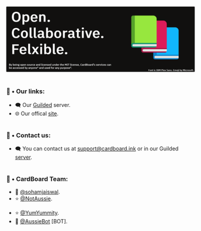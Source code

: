 <!-- Banner -->
![Banner Art (Rounded)](https://github.com/cardboard-ink/.github/blob/main/art/banner-rounded.png)

#

<!-- Links -->
### 🔗 • Our links:

- 🗨️ Our [Guilded](https://guilded.gg/CardBoard) server.
- 🌐 Our offical [site](https://cardboard.ink).

#

<!-- Contact us -->

### 📲 • Contact us:

- 🗨️ You can contact us at [support@cardboard.ink](mailto:support@cardboard.ink) or in our Guilded [server](https://guilded.gg/CardBoard).

#

<!-- Team -->

### 👥 • CardBoard Team:

- 👑 [@sohamjaiswal](https://github.com/sohamjaiswal).
- ⭐ [@NotAussie](https://github.com/notaussie).
<!-- - ⭐ [@G4MN](https://github.com/g4mn). -->
- ⭐ [@YumYummity](https://github.com/YumYummity).
- 🤖 [@AussieBot](https://github.com/AussieBot) [BOT].
